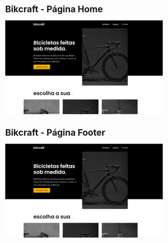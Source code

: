 # Bikcraft - Página Home

![enter image description here](https://github.com/emersonpacifico/Bikcraft/blob/main/img/bik-github.png?raw=true)

# Bikcraft - Página Footer

![enter image description here](https://github.com/emersonpacifico/Bikcraft/blob/main/img/bik-github.png?raw=true)
